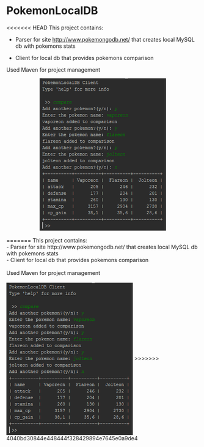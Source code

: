 # PokemonLocalDB
<<<<<<< HEAD
This project contains:

 - Parser for site http://www.pokemongodb.net/ that creates local MySQL db with pokemons stats

 - Client for local db that provides pokemons comparison

Used Maven for project management

<p align="center"><img src="/screenshot.png"></p>
=======
This project contains:<br>
 - Parser for site http://www.pokemongodb.net/ that creates local MySQL db with pokemons stats<br>
 - Client for local db that provides pokemons comparison<br><br>
Used Maven for project management<br><br>
<img align="center" src="/screenshot.png">
>>>>>>> 4040bd30844e448444f328429894e7645e0a9de4
